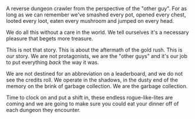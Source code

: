 A reverse dungeon crawler from the perspective of the "other guy". For as long as we can remember we've smashed every pot, opened every chest, looted every loot, eaten every mushroom and jumped on every head. 

We do all this without a care in the world. We tell ourselves it's a necessary pleasure that begets more treasure.

This is not that story. This is about the aftermath of the gold rush. This is *our* story. We are not protagonists, we are the "other guys" and it's our job to put everything *back* the way it was.

We are not destined for an abbreviation on a leaderboard, and we do not see the credits roll. We operate in the shadows, in the dusty end of the memory on the brink of garbage collection. We are the garbage collection.

Time to clock on and put a shift in, these endless rogue-like-lites are coming and we are going to make sure you could eat your dinner off of each dungeon they encounter.

